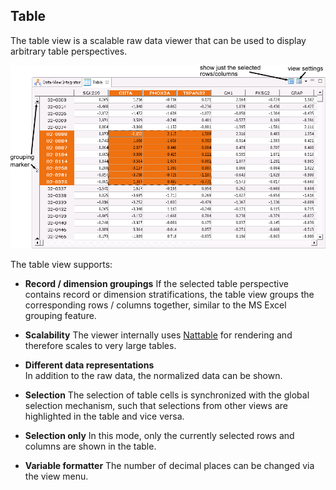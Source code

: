 ## Table
The table view is a scalable raw data viewer that can be used to display arbitrary table perspectives.

![](i/table.png "Screenshot of the table viewer")

The table view supports:

* **Record / dimension groupings**
  If the selected table perspective contains record or dimension stratifications, the table view groups the corresponding rows / columns together, similar to the MS Excel grouping feature.

* **Scalability**
  The viewer internally uses [Nattable](http://www.eclipse.org/nattable/) for rendering and therefore scales to very large tables. 

* **Different data representations**  
  In addition to the raw data, the normalized data can be shown.

* **Selection** 
  The selection of table cells is synchronized with the global selection mechanism, such that selections from other views are highlighted in the table and vice versa.

* **Selection only** 
  In this mode, only the currently selected rows and columns are shown in the table.

* **Variable formatter** 
  The number of decimal places can be changed via the view menu.
